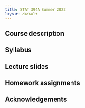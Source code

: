 ```yaml
---
title: STAT 394A Summer 2022
layout: default
---
```


## Course description

## Syllabus

## Lecture slides

## Homework assignments

## Acknowledgements
